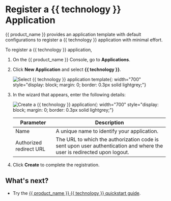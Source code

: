 # Register a {{ technology }} Application

{{ product_name }} provides an application template with default configurations to register a {{ technology }} application with minimal effort.

To register a {{ technology }} application,  

1. On the {{ product_name }} Console, go to **Applications**.

2. Click **New Application** and select **{{ technology }}**.

    ![Select {{ technology }} application template]({{base_path}}/assets/img/guides/applications/select-technology-app-template.png){: width="700" style="display: block; margin: 0; border: 0.3px solid lightgrey;"}

3. In the wizard that appears, enter the following details:

    ![Create a {{ technology }} application]({{base_path}}/assets/img/guides/applications/create-technology-application.png){: width="700" style="display: block; margin: 0; border: 0.3px solid lightgrey;"}

    <table>
    <thead>
        <tr>
        <th>Parameter</th>
        <th>Description</th>
        </tr>
    </thead>
    <tbody>
        <tr>
            <td>Name</td>
            <td>A unique name to identify your application.</td>
        </tr>
        <tr>
            <td>Authorized redirect URL</td>
            <td>The URL to which the authorization code is sent upon user authentication and where the user is redirected upon logout.</td>
        </tr>
    </tbody>
    </table>

4. Click **Create** to complete the registration.

## What's next?

- Try the [{{ product_name }} {{ technology }} quickstart guide]({{base_path}}/quick-starts/{{technology_quickstart}}/).

